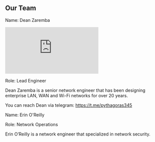 ## Our Team

Name: Dean Zaremba

![dean](http://s998.photobucket.com/user/pythagoras345/media/5128_1174414684829_648680_n.jpg.html?sort=3&o=0)

Role: Lead Engineer

Dean Zaremba is a senior network engineer that has been designing enterprise LAN, WAN and Wi-Fi networks for over 20 years.

You can reach Dean via telegram: https://t.me/pythagoras345



Name: Erin O'Reilly

Role: Network Operations

Erin O’Reilly is a network engineer that specialized in network security.  


